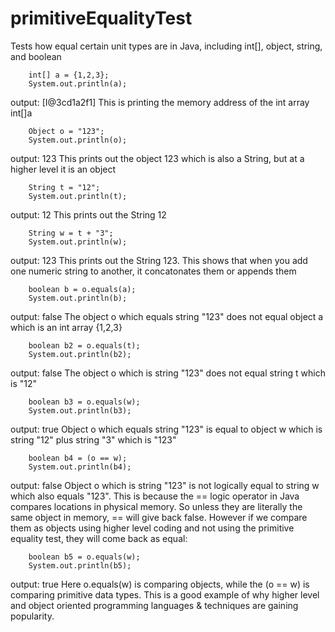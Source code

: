 # primitiveEqualityTest
Tests how equal certain unit types are in Java, including int[], object, string, and boolean


		int[] a = {1,2,3};
		System.out.println(a);
   
output: [I@3cd1a2f1]
This is printing the memory address of the int array int[]a
		
		Object o = "123";
		System.out.println(o);
    
output: 123
This prints out the object 123 which is also a String, but at a higher level it is an object
		
		String t = "12";
		System.out.println(t);
    
output: 12
This prints out the String 12
		
		String w = t + "3";
		System.out.println(w);
    
output: 123
This prints out the String 123. This shows that when you add one numeric string to another, it concatonates them or appends them
		
		boolean b = o.equals(a);
		System.out.println(b);
    
output: false
The object o which equals string "123" does not equal object a which is an int array {1,2,3}
		
		boolean b2 = o.equals(t);
		System.out.println(b2);
    
output: false
The object o which is string "123" does not equal string t which is "12"
		
		boolean b3 = o.equals(w);
		System.out.println(b3);
    
output: true
Object o which equals string "123" is equal to object w which is string "12" plus string "3" which is "123"
		
		boolean b4 = (o == w);
		System.out.println(b4);

output: false
Object o which is string "123" is not logically equal to string w which also equals "123". This is because the == logic operator in Java compares locations in physical memory. So unless they are literally the same object in memory, == will give back false. However if we compare them as objects using higher level coding and not using the primitive equality test, they will come back as equal:

		boolean b5 = o.equals(w);
		System.out.println(b5);
    
output: true
Here o.equals(w) is comparing objects, while the (o == w) is comparing primitive data types. This is a good example of why higher level and object oriented programming languages & techniques are gaining popularity.

